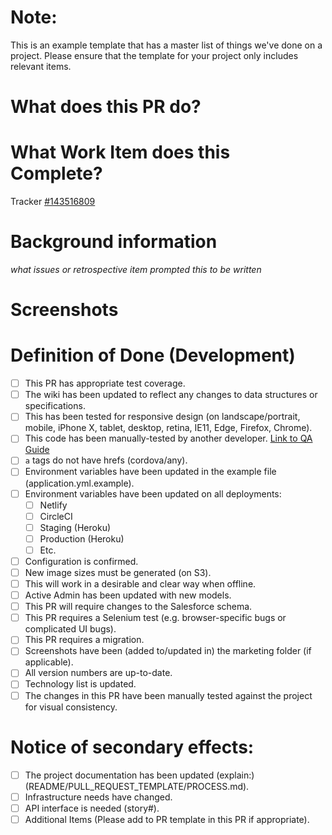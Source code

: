 # Note:

This is an example template that has a master list of things we've done on a project. Please ensure that the template for your project only includes relevant items.

# What does this PR do?

# What Work Item does this Complete?

Tracker [#143516809](https://www.pivotaltracker.com/story/show/143516809)

# Background information

*what issues or retrospective item prompted this to be written*

# Screenshots

# Definition of Done (Development)

- [ ] This PR has appropriate test coverage.
- [ ] The wiki has been updated to reflect any changes to data structures or specifications.
- [ ] This has been tested for responsive design (on landscape/portrait, mobile, iPhone X, tablet, desktop, retina, IE11, Edge, Firefox, Chrome).
- [ ] This code has been manually-tested by another developer.  [Link to QA Guide](#this-should-exist)
- [ ] `a` tags do not have hrefs (cordova/any).
- [ ] Environment variables have been updated in the example file (application.yml.example).
- [ ] Environment variables have been updated on all deployments:
  - [ ] Netlify
  - [ ] CircleCI
  - [ ] Staging (Heroku)
  - [ ] Production (Heroku)
  - [ ] Etc.
- [ ] Configuration is confirmed.
- [ ] New image sizes must be generated (on S3).
- [ ] This will work in a desirable and clear way when offline.
- [ ] Active Admin has been updated with new models.
- [ ] This PR will require changes to the Salesforce schema.
- [ ] This PR requires a Selenium test (e.g. browser-specific bugs or complicated UI bugs).
- [ ] This PR requires a migration.
- [ ] Screenshots have been (added to/updated in) the marketing folder (if applicable).
- [ ] All version numbers are up-to-date.
- [ ] Technology list is updated.
- [ ] The changes in this PR have been manually tested against the project for visual consistency.

# Notice of secondary effects:
- [ ] The project documentation has been updated (explain:)(README/PULL_REQUEST_TEMPLATE/PROCESS.md).
- [ ] Infrastructure needs have changed.
- [ ] API interface is needed (story#).
- [ ] Additional Items (Please add to PR template in this PR if appropriate).

